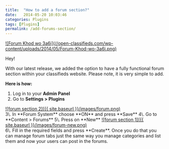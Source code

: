 ```yaml
---
title:  "How to add a forum section?"
date:   2014-05-20 10:03:46
categories: Plugins
tags: [Plugins]
permalink: /add-forums-section/
---
```

<a href="//open-classifieds.com/wp-content/uploads/2014/05/Forum-Khod-wo-3a6i.png" class="thumbnail gallery-item" data-gallery>
![Forum   Khod wo 3a6i](//open-classifieds.com/wp-content/uploads/2014/05/Forum-Khod-wo-3a6i.png)
</a>

Hey! 

With our latest release, we added the option to have a fully functional forum section within your classifieds website. Please note, it is very simple to add. 

**Here is how:** 

1. Log in to your **Admin Panel** 
2. Go to **Settings > Plugins** 

<a href="{{ site.baseurl }}/images/forum.png" class="thumbnail gallery-item" data-gallery>
![forum section 2]({{ site.baseurl }}/images/forum.png) 
</a>

<br>
3\. In **Forum System** choose **ON** and press **Save** 
4\. Go to **Content > Forums** 
5\. Press on **New** 

<a href="{{ site.baseurl }}/images/forum-new.png" class="thumbnail gallery-item" data-gallery>
![forum section 1]({{ site.baseurl }}/images/forum-new.png) 
</a>

<br>
6\. Fill in the required fields and press **Create**. Once you do that you can manage forum tabs just the same way you manage categories and list them and now your users can post in the forums.

